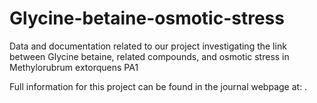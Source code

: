 # Glycine-betaine-osmotic-stress
Data and documentation related to our project investigating the link between Glycine betaine, related compounds, and osmotic stress in Methylorubrum extorquens PA1

Full information for this project can be found in the journal webpage at: .

